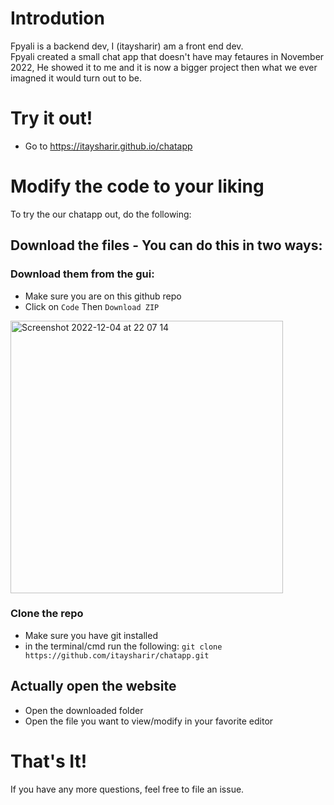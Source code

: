 # Introdution
Fpyali is a backend dev, I (itaysharir) am a front end dev. <br>
Fpyali created a small chat app that doesn't have may fetaures in November 2022, He showed it to me and it is now a bigger project then what we ever imagned it would turn out to be.

# Try it out!
- Go to https://itaysharir.github.io/chatapp

# Modify the code to your liking
To try the our chatapp out, do the following:
## Download the files - You can do this in two ways:
### Download them from the gui:
- Make sure you are on this github repo
- Click on ```Code``` Then ```Download ZIP```
<img width="436" alt="Screenshot 2022-12-04 at 22 07 14" src="https://user-images.githubusercontent.com/87126382/205513005-33c40956-7f87-4204-b1aa-1b68dd5ca273.png">

### Clone the repo
- Make sure you have git installed
- in the terminal/cmd run the following: ```git clone https://github.com/itaysharir/chatapp.git```

## Actually open the website
- Open the downloaded folder
- Open the file you want to view/modify in your favorite editor

# That's It!
If you have any more questions, feel free to file an issue.
